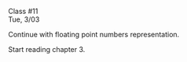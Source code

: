 <div class="lecture1">

<div class="column_date">
<p markdown="block">

Class #11 <br>
Tue, 3/03

</p>
</div>
<div class="column_materials">
<p markdown="block">

Continue with floating point numbers representation.

</p>
</div>

<div class="column_assign">
<p markdown="block">

Start reading chapter 3. 

</p>
</div>

</div>
